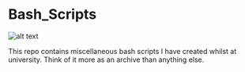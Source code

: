 # Bash_Scripts

![alt text](https://proxy.duckduckgo.com/iu/?u=https%3A%2F%2Fcdn.dribbble.com%2Fusers%2F1285930%2Fscreenshots%2F4040291%2Fbash-logo-by-vd_1x.png&f=1 "Bash")

This repo contains miscellaneous bash scripts I have created whilst at university. Think of it more as an archive than anything else.
